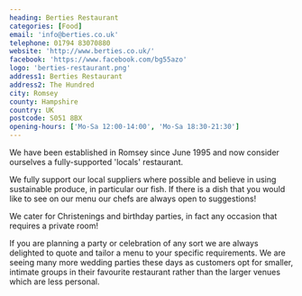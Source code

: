 ```yaml
---
heading: Berties Restaurant
categories: [Food]
email: 'info@berties.co.uk'
telephone: 01794 83070880
website: 'http://www.berties.co.uk/'
facebook: 'https://www.facebook.com/bg55azo'
logo: 'berties-restaurant.png'
address1: Berties Restaurant
address2: The Hundred
city: Romsey
county: Hampshire
country: UK
postcode: S051 8BX
opening-hours: ['Mo-Sa 12:00-14:00', 'Mo-Sa 18:30-21:30']
---
```

We have been established in Romsey since June 1995 and now consider ourselves a fully-supported 'locals' restaurant.

We fully support our local suppliers where possible and believe in using sustainable produce, in particular our fish. If there is a dish that you would like to see on our menu our chefs are always open to suggestions!

We cater for Christenings and birthday parties, in fact any occasion that requires a private room!

If you are planning a party or celebration of any sort we are always delighted to quote and tailor a menu to your specific requirements. We are seeing many more wedding parties these days as customers opt for smaller, intimate groups in their favourite restaurant rather than the larger venues which are less personal.

